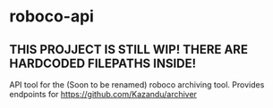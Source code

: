 # roboco-api

## THIS PROJJECT IS STILL WIP! THERE ARE HARDCODED FILEPATHS INSIDE!

API tool for the (Soon to be renamed) roboco archiving tool. Provides endpoints for https://github.com/Kazandu/archiver